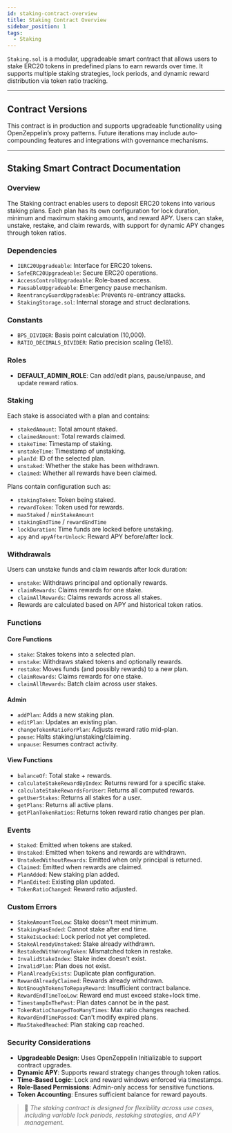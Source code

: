 ```yaml
---
id: staking-contract-overview
title: Staking Contract Overview
sidebar_position: 1
tags:
  - Staking
---
```


`Staking.sol` is a modular, upgradeable smart contract that allows users to stake ERC20 tokens in predefined plans to earn rewards over time. It supports multiple staking strategies, lock periods, and dynamic reward distribution via token ratio tracking.

---

## Contract Versions

This contract is in production and supports upgradeable functionality using OpenZeppelin’s proxy patterns. Future iterations may include auto-compounding features and integrations with governance mechanisms.

---

## Staking Smart Contract Documentation

### Overview

The Staking contract enables users to deposit ERC20 tokens into various staking plans. Each plan has its own configuration for lock duration, minimum and maximum staking amounts, and reward APY. Users can stake, unstake, restake, and claim rewards, with support for dynamic APY changes through token ratios.

### Dependencies

- `IERC20Upgradeable`: Interface for ERC20 tokens.
- `SafeERC20Upgradeable`: Secure ERC20 operations.
- `AccessControlUpgradeable`: Role-based access.
- `PausableUpgradeable`: Emergency pause mechanism.
- `ReentrancyGuardUpgradeable`: Prevents re-entrancy attacks.
- `StakingStorage.sol`: Internal storage and struct declarations.

### Constants

- `BPS_DIVIDER`: Basis point calculation (10,000).
- `RATIO_DECIMALS_DIVIDER`: Ratio precision scaling (1e18).

### Roles

- **DEFAULT_ADMIN_ROLE**: Can add/edit plans, pause/unpause, and update reward ratios.

### Staking

Each stake is associated with a plan and contains:

- `stakedAmount`: Total amount staked.
- `claimedAmount`: Total rewards claimed.
- `stakeTime`: Timestamp of staking.
- `unstakeTime`: Timestamp of unstaking.
- `planId`: ID of the selected plan.
- `unstaked`: Whether the stake has been withdrawn.
- `claimed`: Whether all rewards have been claimed.

Plans contain configuration such as:

- `stakingToken`: Token being staked.
- `rewardToken`: Token used for rewards.
- `maxStaked` / `minStakeAmount`
- `stakingEndTime` / `rewardEndTime`
- `lockDuration`: Time funds are locked before unstaking.
- `apy` and `apyAfterUnlock`: Reward APY before/after lock.

### Withdrawals

Users can unstake funds and claim rewards after lock duration:

- `unstake`: Withdraws principal and optionally rewards.
- `claimRewards`: Claims rewards for one stake.
- `claimAllRewards`: Claims rewards across all stakes.
- Rewards are calculated based on APY and historical token ratios.

### Functions

#### Core Functions

- `stake`: Stakes tokens into a selected plan.
- `unstake`: Withdraws staked tokens and optionally rewards.
- `restake`: Moves funds (and possibly rewards) to a new plan.
- `claimRewards`: Claims rewards for one stake.
- `claimAllRewards`: Batch claim across user stakes.

#### Admin

- `addPlan`: Adds a new staking plan.
- `editPlan`: Updates an existing plan.
- `changeTokenRatioForPlan`: Adjusts reward ratio mid-plan.
- `pause`: Halts staking/unstaking/claiming.
- `unpause`: Resumes contract activity.

#### View Functions

- `balanceOf`: Total stake + rewards.
- `calculateStakeRewardByIndex`: Returns reward for a specific stake.
- `calculateStakeRewardsForUser`: Returns all computed rewards.
- `getUserStakes`: Returns all stakes for a user.
- `getPlans`: Returns all active plans.
- `getPlanTokenRatios`: Returns token reward ratio changes per plan.

### Events

- `Staked`: Emitted when tokens are staked.
- `Unstaked`: Emitted when tokens and rewards are withdrawn.
- `UnstakedWithoutRewards`: Emitted when only principal is returned.
- `Claimed`: Emitted when rewards are claimed.
- `PlanAdded`: New staking plan added.
- `PlanEdited`: Existing plan updated.
- `TokenRatioChanged`: Reward ratio adjusted.

### Custom Errors

- `StakeAmountTooLow`: Stake doesn't meet minimum.
- `StakingHasEnded`: Cannot stake after end time.
- `StakeIsLocked`: Lock period not yet completed.
- `StakeAlreadyUnstaked`: Stake already withdrawn.
- `RestakedWithWrongToken`: Mismatched token in restake.
- `InvalidStakeIndex`: Stake index doesn't exist.
- `InvalidPlan`: Plan does not exist.
- `PlanAlreadyExists`: Duplicate plan configuration.
- `RewardAlreadyClaimed`: Rewards already withdrawn.
- `NotEnoughTokensToRepayReward`: Insufficient contract balance.
- `RewardEndTimeTooLow`: Reward end must exceed stake+lock time.
- `TimestampInThePast`: Plan dates cannot be in the past.
- `TokenRatioChangedTooManyTimes`: Max ratio changes reached.
- `RewardEndTimePassed`: Can't modify expired plans.
- `MaxStakedReached`: Plan staking cap reached.

### Security Considerations

- **Upgradeable Design**: Uses OpenZeppelin Initializable to support contract upgrades.
- **Dynamic APY**: Supports reward strategy changes through token ratios.
- **Time-Based Logic**: Lock and reward windows enforced via timestamps.
- **Role-Based Permissions**: Admin-only access for sensitive functions.
- **Token Accounting**: Ensures sufficient balance for reward payouts.

> 📌 *The staking contract is designed for flexibility across use cases, including variable lock periods, restaking strategies, and APY management.*
